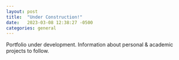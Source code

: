 ```yaml
---
layout: post
title:  "Under Construction!"
date:   2023-03-08 12:38:27 -0500
categories: general
---
```


Portfolio under development.
Information about personal & academic projects to follow.
